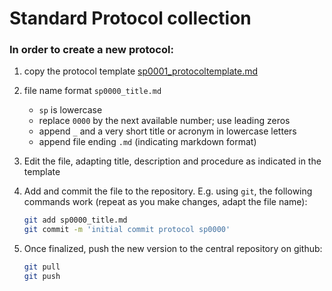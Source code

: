 Standard Protocol collection
============================

### In order to create a new protocol:

  1. copy the protocol template [sp0001_protocoltemplate.md](sp0001_protocoltemplate.md)

  2. file name format `sp0000_title.md`

      - `sp` is lowercase
      - replace `0000` by the next available number; use leading zeros
      - append `_` and a very short title or acronym in lowercase letters
      - append file ending `.md` (indicating markdown format)

  3. Edit the file, adapting title, description and procedure as indicated in
  the template

  4. Add and commit the file to the repository. E.g. using `git`, the following
  commands work (repeat as you make changes, adapt the file name):

      ```sh
      git add sp0000_title.md
      git commit -m 'initial commit protocol sp0000'
      ```

  5. Once finalized, push the new version to the central repository on github:

      ```sh
      git pull
      git push
      ```





